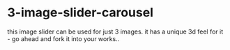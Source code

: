 # 3-image-slider-carousel
 this image slider can be used for just 3 images. it has a unique 3d feel for it - go ahead and fork it into your works..
